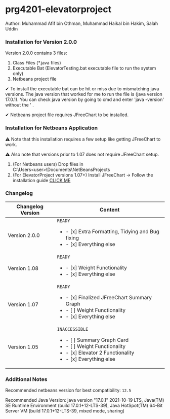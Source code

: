 # prg4201-elevatorproject
Author: Muhammad Afif bin Othman, Muhammad Haikal bin Hakim, Salah Uddin

### Installation for Version 2.0.0
Version 2.0.0 contains 3 files:
1. Class Files (*.java files)
2. Executable Bat (ElevatorTesting.bat executable file to run the system only)
3. Netbeans project file

✔ To install the executable bat can be hit or miss due to mismatching java versions. The java version that worked for me to run the file is (java version 17.0.1). You can check java version by going to cmd and enter 'java -version' without the ' .

✔ Netbeans project file requires JFreeChart to be installed.



### Installation for Netbeans Application
⚠ Note that this installation requires a few setup like getting JFreeChart to work.

⚠ Also note that versions prior to 1.07 does not require JFreeChart setup.
1. (For Netbeans users) Drop files in C:\Users\<user>\Documents\NetBeansProjects
2. (For ElevatorProject versions 1.07+) Install JFreeChart -> Follow the installation guide [CLICK ME][id/name]

[id/name]: https://www.tutorialspoint.com/jfreechart/jfreechart_quick_guide.htm

### Changelog
Changelog Version  | Content
------------- | -------------
Version 2.0.0  | `READY`  <ul><li>- [x] Extra Formatting, Tidying and Bug fixing </li><li>- [x] Everything else </li></ul>
Version 1.08  | `READY`  <ul><li>- [x] Weight Functionality </li><li>- [x] Everything else </li></ul>
Version 1.07  | `READY`  <ul><li>- [x] Finalized JFreeChart Summary Graph</li><li>- [ ] Weight Functionality </li><li>- [x] Everything else </li></ul>
Version 1.05  | `INACCESSIBLE` <ul><li>- [ ] Summary Graph Card</li><li>- [ ] Weight Functionality </li><li>- [x] Elevator 2 Functionality </li><li>- [x] Everything else </li></ul>

### Additional Notes
Recommended netbeans version for best compatibility: `12.5`

Recommended Java Version: java version "17.0.1" 2021-10-19 LTS, Java(TM) SE Runtime Environment (build 17.0.1+12-LTS-39), Java HotSpot(TM) 64-Bit Server VM (build 17.0.1+12-LTS-39, mixed mode, sharing)
